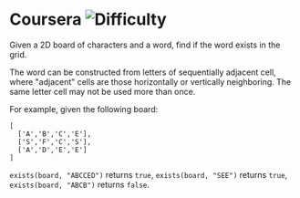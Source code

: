 # Coursera ![Difficulty](https://img.shields.io/badge/-EASY-green)
	
Given a 2D board of characters and a word, find if the word exists in the grid.
	
The word can be constructed from letters of sequentially adjacent cell, where "adjacent" cells are those horizontally or vertically neighboring. The same letter cell may not be used more than once.
	
For example, given the following board:
	
```
[
  ['A','B','C','E'],
  ['S','F','C','S'],
  ['A','D','E','E']
]
```
	
`exists(board, "ABCCED")` returns `true`,
`exists(board, "SEE")` returns `true`,
`exists(board, "ABCB")` returns `false`.
	

